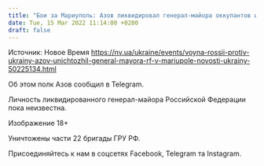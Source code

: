 ```yaml
---
title: "Бои за Мариуполь: Азов ликвидировал генерал-майора оккупантов и уничтожил часть 22 бригады ГРУ РФ"
date: Tue, 15 Mar 2022 11:14:00 +0200
draft: false
---
```

Источник: Новое Время https://nv.ua/ukraine/events/voyna-rossii-protiv-ukrainy-azov-unichtozhil-general-mayora-rf-v-mariupole-novosti-ukrainy-50225134.html


Об этом полк Азов сообщил в Telegram.

Личность ликвидированного генерал-майора Российской Федерации пока неизвестна.

Изображение 18+

Уничтожены части 22 бригады ГРУ РФ.

Присоединяйтесь к нам в соцсетях Facebook, Telegram та Instagram.
